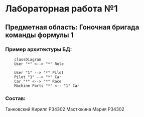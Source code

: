 # Лабораторная работа №1

## Предметная область: Гоночная бригада команды формулы 1

### Пример архитектуры БД:

```mermaid
    classDiagram
    User "*" <--> "*" Role

    User "1" --> "*" Pilot
    Pilot "1" --> "*" Car
    Car "*" <--> "*" Race
    Machine Parts "*" <-- "1" Car
```

### Состав: 
Танковский Кирилл P34302
Мастюкина Мария P34302